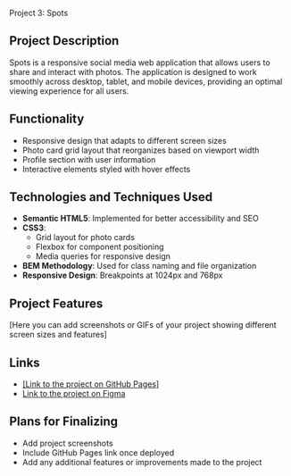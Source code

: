  Project 3: Spots

## Project Description
Spots is a responsive social media web application that allows users to share and interact with photos. The application is designed to work smoothly across desktop, tablet, and mobile devices, providing an optimal viewing experience for all users.

## Functionality
- Responsive design that adapts to different screen sizes
- Photo card grid layout that reorganizes based on viewport width
- Profile section with user information
- Interactive elements styled with hover effects

## Technologies and Techniques Used
- **Semantic HTML5**: Implemented for better accessibility and SEO
- **CSS3**: 
  - Grid layout for photo cards
  - Flexbox for component positioning
  - Media queries for responsive design
- **BEM Methodology**: Used for class naming and file organization
- **Responsive Design**: Breakpoints at 1024px and 768px

## Project Features
[Here you can add screenshots or GIFs of your project showing different screen sizes and features]

## Links
- [\[Link to the project on GitHub Pages\]](https://github.com/fauxfox117/se_project_spots.git)
- [Link to the project on Figma](https://www.figma.com/file/BBNm2bC3lj8QQMHlnqRsga/Sprint-3-Project-%E2%80%94-Spots?type=design&node-id=2%3A60&mode=design&t=afgNFybdorZO6cQo-1)

## Plans for Finalizing
- Add project screenshots
- Include GitHub Pages link once deployed
- Add any additional features or improvements made to the project
